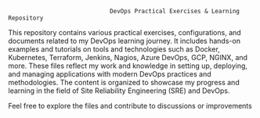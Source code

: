                                  DevOps Practical Exercises & Learning Repository

This repository contains various practical exercises, configurations, and documents related to my DevOps learning journey. It includes hands-on examples and tutorials on tools and technologies such as Docker, Kubernetes, Terraform, Jenkins, Nagios, Azure DevOps, GCP, NGINX, and more. These files reflect my work and knowledge in setting up, deploying, and managing applications with modern DevOps practices and methodologies. The content is organized to showcase my progress and learning in the field of Site Reliability Engineering (SRE) and DevOps.

Feel free to explore the files and contribute to discussions or improvements
